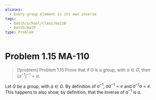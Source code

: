 ```yaml
---
aliases:
  - Every group element is its own inverse
tags:
  - batch/school/class/ma110
  - batch/math
type: Problem
---
```

# Problem 1.15 MA-110

> [!problem] Problem 1.15
> Prove that if $G$ is a group, with $a \in G$, then $(a^{-1})^{-1}=a$.

Let $G$ be a group, with $a \in G$. By definition of $a^{-1}$, $aa^{-1}=e$ and $a^{-1}a=e$. This happens to also show, by definition, that the inverse of $a^{-1}$ is $a$.

